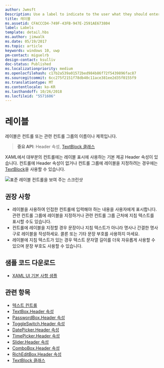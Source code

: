```yaml
---
author: Jwmsft
Description: Use a label to indicate to the user what they should enter into an adjacent control. You can also label a group of related controls, or display instructional text near a group of related controls.
title: 레이블
ms.assetid: CFACCCD4-749F-43FB-947E-2591AE673804
label: Labels
template: detail.hbs
ms.author: jimwalk
ms.date: 05/19/2017
ms.topic: article
keywords: windows 10, uwp
pm-contact: miguelrb
design-contact: ksulliv
doc-status: Published
ms.localizationpriority: medium
ms.openlocfilehash: c17b2a539a01572bed984b86f72f5439896fac87
ms.sourcegitcommit: 6cc275f2151f78db40c11ace381ee2d35f0155f9
ms.translationtype: MT
ms.contentlocale: ko-KR
ms.lasthandoff: 10/26/2018
ms.locfileid: "5571606"
---
```

# <a name="labels"></a>레이블

 

레이블은 컨트롤 또는 관련 컨트롤 그룹의 이름이나 제목입니다.

> **중요 API**: Header 속성, [TextBlock 클래스](https://msdn.microsoft.com/library/windows/apps/br209652)

XAML에서 대부분의 컨트롤에는 레이블 표시에 사용하는 기본 제공 Header 속성이 있습니다. 컨트롤에 Header 속성이 없거나 컨트롤 그룹에 레이블을 지정하려는 경우에는 [TextBlock](https://msdn.microsoft.com/library/windows/apps/br209652)을 사용할 수 있습니다.

![표준 레이블 컨트롤을 보여 주는 스크린샷](images/label-standard.png)

## <a name="recommendations"></a>권장 사항


-   레이블을 사용하여 인접한 컨트롤에 입력해야 하는 내용을 사용자에게 표시합니다. 관련 컨트롤 그룹에 레이블을 지정하거나 관련 컨트롤 그룹 근처에 지침 텍스트를 표시할 수도 있습니다.
-   컨트롤에 레이블을 지정할 경우 문장이나 지침 텍스트가 아니라 명사나 간결한 명사구로 레이블을 작성하세요. 콜론 또는 기타 문장 부호를 사용하지 마세요.
-   레이블에 지침 텍스트가 있는 경우 텍스트 문자열 길이를 더욱 자유롭게 사용할 수 있으며 문장 부호도 사용할 수 있습니다.


## <a name="get-the-sample-code"></a>샘플 코드 다운로드
* [XAML UI 기본 사항 샘플](https://github.com/Microsoft/Windows-universal-samples/blob/master/Samples/XamlUIBasics)

## <a name="related-topics"></a>관련 항목
* [텍스트 컨트롤](text-controls.md)
* [TextBox.Header 속성](https://msdn.microsoft.com/library/windows/apps/dn252861)
* [PasswordBox.Header 속성](https://msdn.microsoft.com/library/windows/apps/dn299051)
* [ToggleSwitch.Header 속성](https://msdn.microsoft.com/library/windows/apps/br209713)
* [DatePicker.Header 속성](https://msdn.microsoft.com/library/windows/apps/dn279460)
* [TimePicker.Header 속성](https://msdn.microsoft.com/library/windows/apps/dn299286)
* [Slider.Header 속성](https://msdn.microsoft.com/library/windows/apps/dn252829)
* [ComboBox.Header 속성](https://msdn.microsoft.com/library/windows/apps/dn279416)
* [RichEditBox.Header 속성](https://msdn.microsoft.com/library/windows/apps/dn252726)
* [TextBlock 클래스](https://msdn.microsoft.com/library/windows/apps/br209652)

 

 




